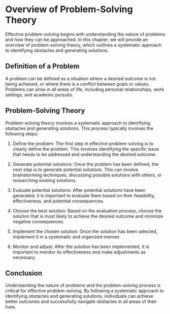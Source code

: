 Overview of Problem-Solving Theory
===================================================================================

Effective problem-solving begins with understanding the nature of problems and how they can be approached. In this chapter, we will provide an overview of problem-solving theory, which outlines a systematic approach to identifying obstacles and generating solutions.

Definition of a Problem
-----------------------

A problem can be defined as a situation where a desired outcome is not being achieved, or where there is a conflict between goals or values. Problems can arise in all areas of life, including personal relationships, work settings, and academic pursuits.

Problem-Solving Theory
----------------------

Problem-solving theory involves a systematic approach to identifying obstacles and generating solutions. This process typically involves the following steps:

1. Define the problem: The first step in effective problem-solving is to clearly define the problem. This involves identifying the specific issue that needs to be addressed and understanding the desired outcome.

2. Generate potential solutions: Once the problem has been defined, the next step is to generate potential solutions. This can involve brainstorming techniques, discussing possible solutions with others, or researching existing solutions.

3. Evaluate potential solutions: After potential solutions have been generated, it is important to evaluate them based on their feasibility, effectiveness, and potential consequences.

4. Choose the best solution: Based on the evaluation process, choose the solution that is most likely to achieve the desired outcome and minimize negative consequences.

5. Implement the chosen solution: Once the solution has been selected, implement it in a systematic and organized manner.

6. Monitor and adjust: After the solution has been implemented, it is important to monitor its effectiveness and make adjustments as necessary.

Conclusion
----------

Understanding the nature of problems and the problem-solving process is critical for effective problem-solving. By following a systematic approach to identifying obstacles and generating solutions, individuals can achieve better outcomes and successfully navigate obstacles in all areas of their lives.
